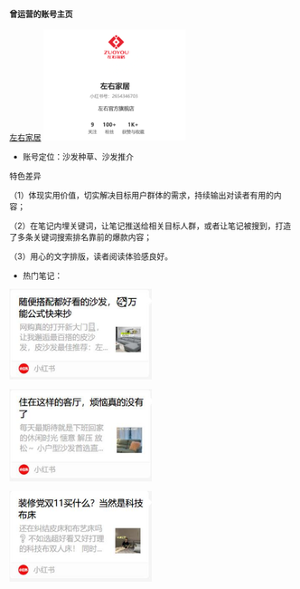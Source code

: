 #### **曾运营的账号主页**

[左右家居](https://www.xiaohongshu.com/user/profile/605d482600000000010014c6?xhsshare=WeixinSession&appuid=5d2a98390000000011034993&apptime=1681107495
)
[<img src="../img/x1.jpg" alt="图片加载失败" width="50%">](https://www.xiaohongshu.com/user/profile/605d482600000000010014c6?xhsshare=WeixinSession&appuid=5d2a98390000000011034993&apptime=1681107495)

+ 账号定位：沙发种草、沙发推介

特色差异

（1）体现实用价值，切实解决目标用户群体的需求，持续输出对读者有用的内容；

（2）在笔记内埋关键词，让笔记推送给相关目标人群，或者让笔记被搜到，打造了多条关键词搜索排名靠前的爆款内容；

（3）用心的文字排版，读者阅读体验感良好。

+ 热门笔记：

[<img src="../img/x2.jpg" alt="图片加载失败" width="50%">](https://www.xiaohongshu.com/explore/61dbf8d6000000000102c350?app_platform=android&app_version=7.81.0&share_from_user_hidden=true&type=video&xhsshare=WeixinSession&appuid=5d2a98390000000011034993&apptime=1681112056)

[<img src="../img/x3.jpg" alt="图片加载失败" width="50%">](https://www.xiaohongshu.com/explore/61b2cf200000000001028406?app_platform=android&app_version=7.81.0&share_from_user_hidden=true&type=video&xhsshare=WeixinSession&appuid=5d2a98390000000011034993&apptime=1681112093)

[<img src="../img/x4.jpg" alt="图片加载失败" width="50%">](https://www.xiaohongshu.com/explore/617b64710000000021039d08?app_platform=android&app_version=7.81.0&share_from_user_hidden=true&type=video&xhsshare=WeixinSession&appuid=5d2a98390000000011034993&apptime=1681112287)
